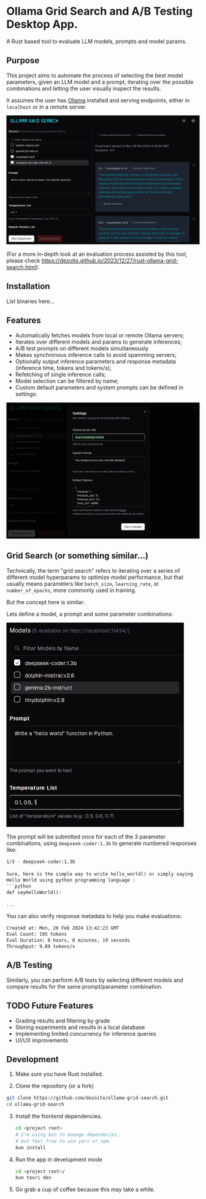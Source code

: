 # Ollama Grid Search and A/B Testing Desktop App.

A Rust based tool to evaluate LLM models, prompts and model params.

## Purpose

This project aims to automate the process of selecting the best model parameters, given an LLM model and a prompt, iterating over the possible combinations and letting the user visually inspect the results.

It assumes the user has [Ollama](https://www.ollama.ai) installed and serving endpoints, either in `localhost` or in a remote server.

![](./screenshots/main.png?raw=true)

(For a more in-depth look at an evaluation process assisted by this tool, please check https://dezoito.github.io/2023/12/27/rust-ollama-grid-search.html).

## Installation

List binaries here...

## Features

- Automatically fetches models from local or remote Ollama servers;
- Iterates over different models and params to generate inferences;
- A/B test prompts on different models simultaneously
- Makes synchronous inference calls to avoid spamming servers;
- Optionally output inference parameters and response metadata (inference time, tokens and tokens/s);
- Refetching of single inference calls;
- Model selection can be filtered by name;
- Custom default parameters and system prompts can be defined in settings:

![](./screenshots/settings.png?raw=true)

## Grid Search (or something similar...)

Technically, the term "grid search" refers to iterating over a series of different model hyperparams to optimize model performance, but that usually means parameters like `batch_size`, `learning_rate`, or `number_of_epochs`, more commonly used in training.

But the concept here is similar:

Lets define a model, a prompt and some parameter combinations:

![](./screenshots/gridparams.png?raw=true)

The prompt will be submitted once for each of the 3 parameter combinations, using `deepseek-coder:1.3b` to generate numbered responses like:

````
1/3 - deepseek-coder:1.3b

Sure, here is the simple way to write hello_world() or simply saying Hello World using python programming language :
```python
def sayHelloWorld():

...
````

You can also verify response metadata to help you make evaluations:

```
Created at: Mon, 26 Feb 2024 13:42:23 GMT
Eval Count: 195 tokens
Eval Duration: 0 hours, 0 minutes, 19 seconds
Throughput: 9.89 tokens/s
```

## A/B Testing

Similarly, you can perform A/B tests by selecting different models and compare results for the same prompt/parameter combination.

## TODO Future Features

- Grading results and filtering by grade
- Storing experiments and results in a local database
- Implementing limited concurrency for inference queries
- UI/UX improvements

## Development

1. Make sure you have Rust installed.

2. Clone the repository (or a fork)

```sh
git clone https://github.com/dezoito/ollama-grid-search.git
cd ollama-grid-search
```

3. Install the frontend dependencies.

   ```sh
   cd <project root>
   # I'm using bun to manage dependecies,
   # but feel free to use yarn or npm
   bun install
   ```

4. Run the app in development mode
   ```sh
   cd <project root>/
   bun tauri dev
   ```
5. Go grab a cup of coffee because this may take a while.
